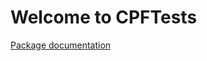 # Welcome to CPFTests

[Package documentation](https://knitschi.github.io/CMakeProjectFramework/doxygen/d4/d62/_c_p_f_tests.html)
